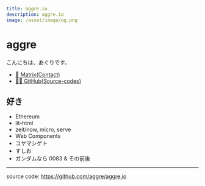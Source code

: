 ```yml
title: aggre.io
description: aggre.io
image: /asset/image/og.png
```

# aggre

こんにちは、あぐりです。

- [💬 Matrix(Contact)](//matrix.to/#/@aggre:matrix.org)
- [👨‍💻 GitHub(Source-codes)](//github.com/aggre)

## 好き

- Ethereum
- lit-html
- zeit/now, micro, serve
- Web Components
- コヤマシゲト
- すしお
- ガンダムなら 0083 & その前後

---

source code: https://github.com/aggre/aggre.io
